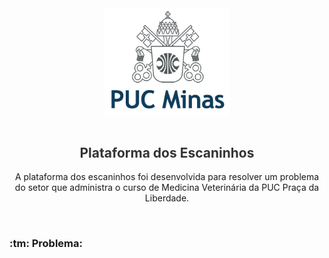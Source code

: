 <div style="display: flex; align-itens: center; justify-content: center">
<img style="" width="200px" src="img/pucminaslogo.png">
</div><br>

<h2 style="color: #333; text-align: center">Plataforma dos Escaninhos</h2>
<p style="text-align: center">A plataforma dos escaninhos foi desenvolvida para resolver um problema do setor que administra o curso de Medicina Veterinária da PUC Praça da Liberdade.</p>
<br>
<h3>:tm: Problema:</h3>
